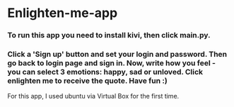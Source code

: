 # Enlighten-me-app
### To run this app you need to install kivi, then click main.py. 
### Click a 'Sign up' button and set your login and password. Then go back to login page and sign in. Now, write how you feel - you can select 3 emotions: happy, sad or unloved. Click enlighten me to receive the quote. Have fun :)

For this app, I used ubuntu via Virtual Box for the first time.
